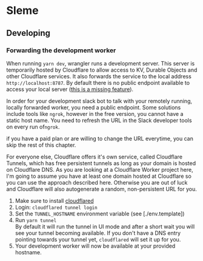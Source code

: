# Sleme

## Developing

### Forwarding the development worker

When running `yarn dev`, wrangler runs a development server. This server is
temporarily hosted by Cloudflare to allow access to KV, Durable Objects and
other Cloudflare services. It also forwards the service to the local address
`http://localhost:8787`. By default there is no public endpoint available to
access your local server ([this is a missing feature][expose-wrangler]).

In order for your development slack bot to talk with your remotely running,
locally forwarded worker, you need a public endpoint. Some solutions include
tools like `ngrok`, however in the free version, you cannot have a static
host name. You need to refresh the URL in the Slack developer tools on every run
of`ngrok`.

if you have a paid plan or are willing to change the URL everytime, you can
skip the rest of this chapter.

For everyone else, Cloudflare offers it's own service, called Cloudflare
Tunnels, which has free persistent tunnels as long as your domain is hosted
on Cloudflare DNS. As you are looking at a Cloudflare Worker project here,
I'm going to assume you have at least one domain hosted at Cloudflare so you can
use the approach described here. Otherwise you are out of luck and Cloudflare
will also autogenerate a random, non-persistent URL for you.

1. Make sure to install [cloudflared]
2. Login: `cloudflared tunnel login`
3. Set the `TUNNEL_HOSTNAME` environment variable (see [./env.template])
4. Run `yarn tunnel`  
   By default it will run the tunnel in UI mode and after
   a short wait you will see your tunnel becoming available. If you don't
   have a DNS entry pointing towards your tunnel yet, `cloudflared` will set
   it up for you.
5. Your development worker will now be available at your provided hostname.

[expose-wrangler]: https://github.com/cloudflare/wrangler2/issues/696

[cloudflared]: https://github.com/cloudflare/cloudflared
